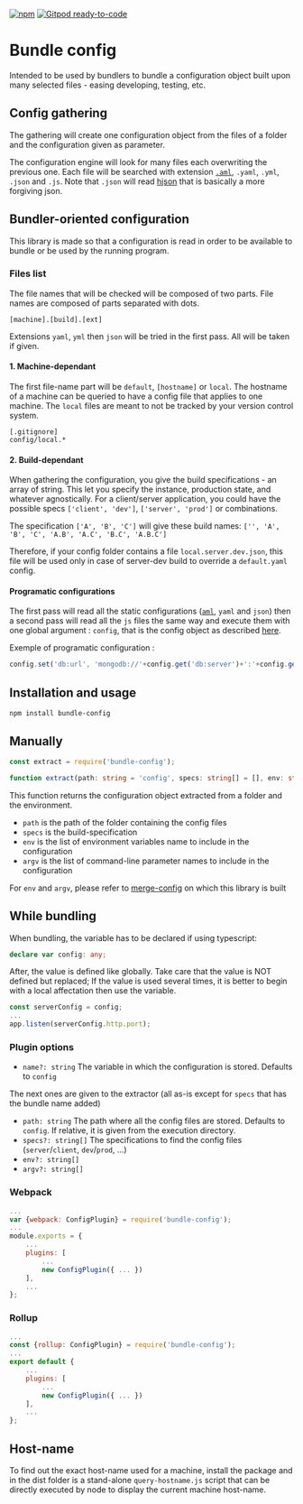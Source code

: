 [![npm](https://img.shields.io/npm/v/bundle-config.svg)](https://www.npmjs.com/package/bundle-config)
[![Gitpod ready-to-code](https://img.shields.io/badge/Gitpod-ready--to--code-blue?logo=gitpod)](https://gitpod.io/#https://github.com/eddow/bundle-config)

# Bundle config
Intended to be used by bundlers to bundle a configuration object built upon many selected files - easing developing, testing, etc.

## Config gathering
The gathering will create one configuration object from the files of a folder and the configuration given as parameter.

The configuration engine will look for many files each overwriting the previous one.
Each file will be searched with extension [`.aml`](http://archieml.org/), `.yaml`, `.yml`, `.json` and `.js`. Note that `.json` will read [hjson](http://hjson.org/) that is basically a more forgiving json.

## Bundler-oriented configuration
This library is made so that a configuration is read in order to be available to bundle or be used by the running program.

### Files list

The file names that will be checked will be composed of two parts. File names are composed of parts separated with dots.

`[machine].[build].[ext]`

Extensions `yaml`, `yml` then `json` will be tried in the first pass. All will be taken if given.

#### 1. Machine-dependant
The first file-name part will be `default`, `[hostname]` or `local`.
The hostname of a machine can be queried to have a config file that applies to one machine. The `local` files are meant to not be tracked by your version control system.
```
[.gitignore]
config/local.*
```
#### 2. Build-dependant

When gathering the configuration, you give the build specifications - an array of string. This let you specify the instance, production state, and whatever agnostically. For a client/server application, you could have the possible specs `['client', 'dev']`, `['server', 'prod']` or combinations.

The specification `['A', 'B', 'C']` will give these build names: `['', 'A', 'B', 'C', 'A.B', 'A.C', 'B.C', 'A.B.C']`

Therefore, if your config folder contains a file `local.server.dev.json`, this file will be used only in case of server-dev build to override a `default.yaml` config.

#### Programatic configurations

The first pass will read all the static configurations ([`aml`](http://archieml.org/), `yaml` and `json`) then a second pass will read all the `js` files the same way and execute them with one global argument : `config`, that is the config object as described [here](https://www.npmjs.com/package/merge-config#api).

Exemple of programatic configuration :
```javascript
config.set('db:url', 'mongodb://'+config.get('db:server')+':'+config.get('db:port'));
```

## Installation and usage
```
npm install bundle-config
```
## Manually
```typescript
const extract = require('bundle-config');
```
```ts
function extract(path: string = 'config', specs: string[] = [], env: string[] = null, argv: string[] = null)
```
This function returns the configuration object extracted from a folder and the environment.
* `path` is the path of the folder containing the config files
* `specs` is the build-specification
* `env` is the list of environment variables name to include in the configuration
* `argv` is the list of command-line parameter names to include in the configuration

For `env` and `argv`, please refer to [merge-config](https://www.npmjs.com/package/merge-config) on which this library is built

## While bundling

When bundling, the variable has to be declared if using typescript:
```ts
declare var config: any;
```

After, the value is defined like globally.
Take care that the value is NOT defined but replaced; If the value is used several times, it is better to begin with a local affectation then use the variable.
```ts
const serverConfig = config;
...
app.listen(serverConfig.http.port);
```

### Plugin options

* `name?: string`
The variable in which the configuration is stored. Defaults to `config`

The next ones are given to the extractor (all as-is except for `specs` that has the bundle name added)
* `path: string`
The path where all the config files are stored. Defaults to `config`. If relative, it is given from the execution directory.
*	`specs?: string[]`
The specifications to find the config files (`server`/`client`, `dev`/`prod`, ...)
*	`env?: string[]`
*	`argv?: string[]`

### Webpack

```js
...
var {webpack: ConfigPlugin} = require('bundle-config');
...
module.exports = {
	...
	plugins: [
		...
		new ConfigPlugin({ ... })
	],
	...
};
```

### Rollup

```js
...
const {rollup: ConfigPlugin} = require('bundle-config');
...
export default {
	...
	plugins: [
		...
		new ConfigPlugin({ ... })
	],
	...
};
```

## Host-name
To find out the exact host-name used for a machine, install the package and in the dist folder is a stand-alone `query-hostname.js` script that can be directly executed by node to display the current machine host-name.